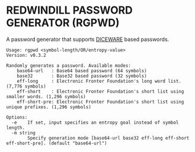 REDWINDILL PASSWORD GENERATOR (RGPWD)
================================================================
A password generator that supports [DICEWARE](https://www.eff.org/dice) based passwords.

```
Usage: rgpwd <symbol-length/OR/entropy-value>
Version: v0.3.2

Randomly generates a password. Available modes:
    base64-url   : Base64 based password (64 symbols)
    base32       : Base32 based password (32 symbols)
    eff-long     : Electronic Fronter Foundation's long word list. (7,776 symbols)
    eff-short    : Electronic Fronter Foundation's short list using smaller words. (1,296 symbols)
    eff-short-pre: Electronic Fronter Foundation's short list using unique prefixes. (1,296 symbols)

Options:
  -e	If set, input specifies an entropy goal instead of symbol length.
  -m string
        Specify generation mode [base64-url base32 eff-long eff-short eff-short-pre]. (default "base64-url")
```
